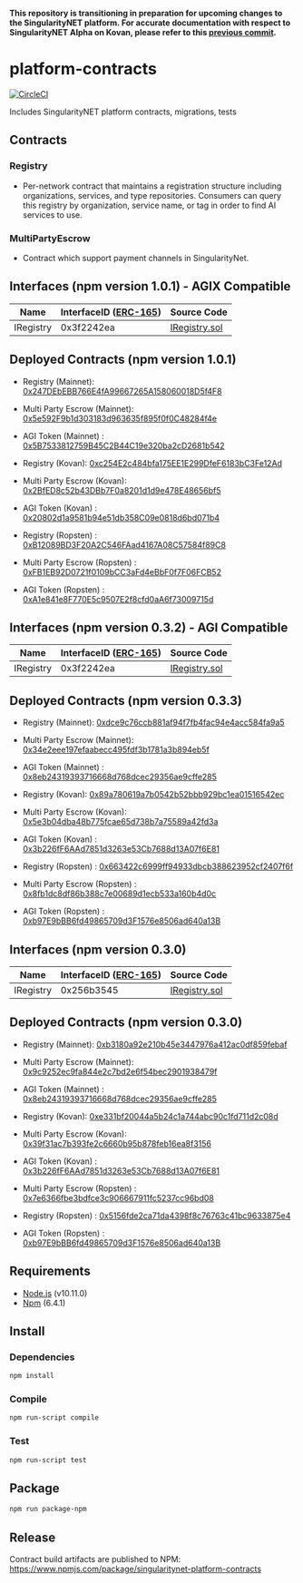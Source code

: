 **This repository is transitioning in preparation for upcoming changes to the SingularityNET platform. For accurate documentation with respect to SingularityNET Alpha on Kovan, please refer to this [previous commit](https://github.com/singnet/platform-contracts/tree/c1308d82a23249fc9e2ad29aa990fc2eb813c3a3).**

# platform-contracts

[![CircleCI](https://circleci.com/gh/singnet/platform-contracts.svg?style=svg)](https://circleci.com/gh/singnet/platform-contracts)

Includes SingularityNET platform contracts, migrations, tests

## Contracts

### Registry
* Per-network contract that maintains a registration structure including organizations, services, and type repositories. Consumers can query this registry by organization, service name, or tag in order to find AI services to use.

### MultiPartyEscrow
* Contract which support payment channels in SingularityNet.


## Interfaces (npm version 1.0.1) - AGIX Compatible

| Name      | InterfaceID ([ERC-165](https://eips.ethereum.org/EIPS/eip-165)) | Source Code                              |
|-----------|-----------------------------------------------------------------|------------------------------------------|
| IRegistry | 0x3f2242ea                                                      | [IRegistry.sol](contracts/IRegistry.sol) |

## Deployed Contracts (npm version 1.0.1)

* Registry (Mainnet): [0x247DEbEBB766E4fA99667265A158060018D5f4F8](https://etherscan.io/address/0x247DEbEBB766E4fA99667265A158060018D5f4F8)
* Multi Party Escrow (Mainnet): [0x5e592F9b1d303183d963635f895f0f0C48284f4e](https://etherscan.io/address/0x5e592F9b1d303183d963635f895f0f0C48284f4e)
* AGI Token (Mainnet) :  [0x5B7533812759B45C2B44C19e320ba2cD2681b542](https://etherscan.io/address/0x5B7533812759B45C2B44C19e320ba2cD2681b542)

* Registry (Kovan): [0xc254E2c484bfa175EE1E299DfeF6183bC3Fe12Ad](https://kovan.etherscan.io/address/0xc254E2c484bfa175EE1E299DfeF6183bC3Fe12Ad )
* Multi Party Escrow (Kovan): [0x2BfED8c52b43DBb7F0a8201d1d9e478E48656bf5](https://kovan.etherscan.io/address/0x2BfED8c52b43DBb7F0a8201d1d9e478E48656bf5)
* AGI Token (Kovan) :  [0x20802d1a9581b94e51db358C09e0818d6bd071b4](https://kovan.etherscan.io/address/0x20802d1a9581b94e51db358C09e0818d6bd071b4)

* Registry (Ropsten) :  [0xB12089BD3F20A2C546FAad4167A08C57584f89C8](https://ropsten.etherscan.io/address/0xB12089BD3F20A2C546FAad4167A08C57584f89C8)
* Multi Party Escrow (Ropsten) :  [0xFB1EB92D0721f0109bCC3aFd4eBbF0f7F06FCB52](https://ropsten.etherscan.io/address/0xFB1EB92D0721f0109bCC3aFd4eBbF0f7F06FCB52)
* AGI Token (Ropsten) :  [0xA1e841e8F770E5c9507E2f8cfd0aA6f73009715d](https://ropsten.etherscan.io/address/0xA1e841e8F770E5c9507E2f8cfd0aA6f73009715d)



## Interfaces (npm version 0.3.2) - AGI Compatible

| Name      | InterfaceID ([ERC-165](https://eips.ethereum.org/EIPS/eip-165)) | Source Code                              |
|-----------|-----------------------------------------------------------------|------------------------------------------|
| IRegistry | 0x3f2242ea                                                      | [IRegistry.sol](contracts/IRegistry.sol) |

## Deployed Contracts (npm version 0.3.3)

* Registry (Mainnet): [0xdce9c76ccb881af94f7fb4fac94e4acc584fa9a5](https://etherscan.io/address/0xdce9c76ccb881af94f7fb4fac94e4acc584fa9a5)
* Multi Party Escrow (Mainnet): [0x34e2eee197efaabecc495fdf3b1781a3b894eb5f](https://etherscan.io/address/0x34e2eee197efaabecc495fdf3b1781a3b894eb5f)
* AGI Token (Mainnet) :  [0x8eb24319393716668d768dcec29356ae9cffe285](https://etherscan.io/address/0x8eb24319393716668d768dcec29356ae9cffe285)

* Registry (Kovan): [0x89a780619a7b0542b52bbb929bc1ea01516542ec](https://kovan.etherscan.io/address/0x89a780619a7b0542b52bbb929bc1ea01516542ec)
* Multi Party Escrow (Kovan): [0x5e3b04dba48b775fcae65d738b7a75589a42fd3a](https://kovan.etherscan.io/address/0x5e3b04dba48b775fcae65d738b7a75589a42fd3a)
* AGI Token (Kovan) :  [0x3b226fF6AAd7851d3263e53Cb7688d13A07f6E81](https://kovan.etherscan.io/address/0x3b226fF6AAd7851d3263e53Cb7688d13A07f6E81)

* Registry (Ropsten) :  [0x663422c6999ff94933dbcb388623952cf2407f6f](https://ropsten.etherscan.io/address/0x663422c6999ff94933dbcb388623952cf2407f6f)
* Multi Party Escrow (Ropsten) :  [0x8fb1dc8df86b388c7e00689d1ecb533a160b4d0c](https://ropsten.etherscan.io/address/0x8fb1dc8df86b388c7e00689d1ecb533a160b4d0c)
* AGI Token (Ropsten) :  [0xb97E9bBB6fd49865709d3F1576e8506ad640a13B](https://ropsten.etherscan.io/address/0xb97E9bBB6fd49865709d3F1576e8506ad640a13B)


## Interfaces (npm version 0.3.0)

| Name      | InterfaceID ([ERC-165](https://eips.ethereum.org/EIPS/eip-165)) | Source Code                              |
|-----------|-----------------------------------------------------------------|------------------------------------------|
| IRegistry | 0x256b3545                                                      | [IRegistry.sol](contracts/IRegistry.sol) |

## Deployed Contracts (npm version 0.3.0)
* Registry (Mainnet): [0xb3180a92e210b45e3447976a412ac0df859febaf](https://etherscan.io/address/0xb3180a92e210b45e3447976a412ac0df859febaf)
* Multi Party Escrow (Mainnet): [0x9c9252ec9fa844e2c7bd2e6f54bec2901938479f](https://etherscan.io/address/0x9c9252ec9fa844e2c7bd2e6f54bec2901938479f)
* AGI Token (Mainnet) :  [0x8eb24319393716668d768dcec29356ae9cffe285](https://etherscan.io/address/0x8eb24319393716668d768dcec29356ae9cffe285)

* Registry (Kovan): [0xe331bf20044a5b24c1a744abc90c1fd711d2c08d](https://kovan.etherscan.io/address/0xe331bf20044a5b24c1a744abc90c1fd711d2c08d)
* Multi Party Escrow (Kovan): [0x39f31ac7b393fe2c6660b95b878feb16ea8f3156](https://kovan.etherscan.io/address/0x39f31ac7b393fe2c6660b95b878feb16ea8f3156)
* AGI Token (Kovan) :  [0x3b226fF6AAd7851d3263e53Cb7688d13A07f6E81](https://kovan.etherscan.io/address/0x3b226fF6AAd7851d3263e53Cb7688d13A07f6E81)

* Multi Party Escrow (Ropsten) :  [0x7e6366fbe3bdfce3c906667911fc5237cc96bd08](https://ropsten.etherscan.io/address/0x7e6366fbe3bdfce3c906667911fc5237cc96bd08)
* Registry (Ropsten) :  [0x5156fde2ca71da4398f8c76763c41bc9633875e4](https://ropsten.etherscan.io/address/0x5156fde2ca71da4398f8c76763c41bc9633875e4)
* AGI Token (Ropsten) :  [0xb97E9bBB6fd49865709d3F1576e8506ad640a13B](https://ropsten.etherscan.io/address/0xb97E9bBB6fd49865709d3F1576e8506ad640a13B)

## Requirements
* [Node.js](https://github.com/nodejs/node) (v10.11.0)
* [Npm](https://www.npmjs.com/package/npm) (6.4.1)

## Install

### Dependencies
```bash
npm install
```

### Compile 
```bash
npm run-script compile
```

### Test 
```bash
npm run-script test
```

## Package
```bash
npm run package-npm
```

## Release
Contract build artifacts are published to NPM: https://www.npmjs.com/package/singularitynet-platform-contracts
